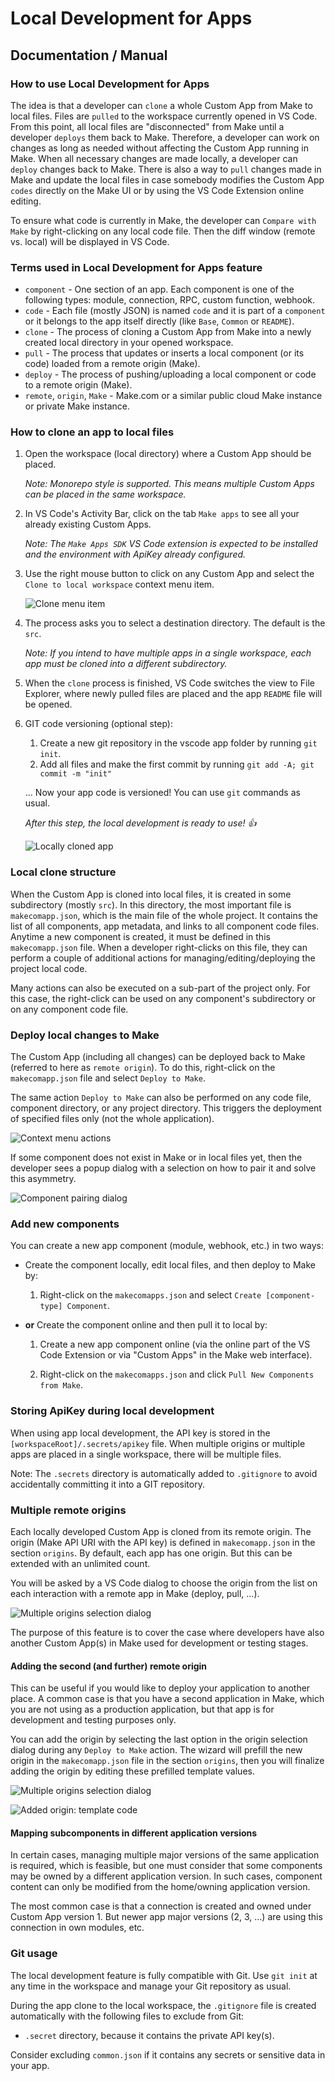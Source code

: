 Local Development for Apps
=================================

Documentation / Manual
----------------------

### How to use Local Development for Apps

The idea is that a developer can `clone` a whole Custom App from Make to local files. Files are `pulled` to the workspace currently opened in VS Code. From this point, all local files are "disconnected" from Make until a developer `deploys` them back to Make. Therefore, a developer can work on changes as long as needed without affecting the Custom App running in Make. When all necessary changes are made locally, a developer can `deploy` changes back to Make. There is also a way to `pull` changes made in Make and update the local files in case somebody modifies the Custom App `codes` directly on the Make UI or by using the VS Code Extension online editing.

To ensure what code is currently in Make, the developer can `Compare with Make` by right-clicking on any local code file. Then the diff window (remote vs. local) will be displayed in VS Code.

### Terms used in Local Development for Apps feature

- `component` - One section of an app. Each component is one of the following types:
                module, connection, RPC, custom function, webhook.
- `code` - Each file (mostly JSON) is named `code` and it is part of a `component`
           or it belongs to the app itself directly (like `Base`, `Common` or `README`).
- `clone` - The process of cloning a Custom App from Make into a newly created local directory in your opened workspace.
- `pull` - The process that updates or inserts a local component (or its code) loaded from a remote origin (Make).
- `deploy` - The process of pushing/uploading a local component or code to a remote origin (Make).
- `remote`, `origin`, `Make` - Make.com or a similar public cloud Make instance or private Make instance.

### How to clone an app to local files

1. Open the workspace (local directory) where a Custom App should be placed.

   *Note: Monorepo style is supported. This means multiple Custom Apps can be placed in the same workspace.*

2. In VS Code's Activity Bar, click on the tab `Make apps` to see all your already existing Custom Apps.

   *Note: The `Make Apps SDK` VS Code extension is expected to be installed and the environment with ApiKey already configured.*

3. Use the right mouse button to click on any Custom App and select the `Clone to local workspace` context menu item.

   ![Clone menu item](https://github.com/integromat/vscode-apps-sdk/blob/master/resources/readme/localdev/clone-to-local.png?raw=true)

4. The process asks you to select a destination directory. The default is the `src`.

   *Note: If you intend to have multiple apps in a single workspace, each app must be cloned into a different subdirectory.*

5. When the `clone` process is finished, VS Code switches the view to File Explorer, where newly pulled files are placed and the app `README` file will be opened.

6. GIT code versioning (optional step):

   1. Create a new git repository in the vscode app folder by running `git init`.
   2. Add all files and make the first commit by running `git add -A; git commit -m "init"`

   ... Now your app code is versioned! You can use `git` commands as usual.

   *After this step, the local development is ready to use! 👍*

   ![Locally cloned app](https://github.com/integromat/vscode-apps-sdk/blob/master/resources/readme/localdev/cloned-locally.png?raw=true)

### Local clone structure

When the Custom App is cloned into local files, it is created in some subdirectory (mostly `src`). In this directory, the most important file is `makecomapp.json`, which is the main file of the whole project. It contains the list of all components, app metadata, and links to all component code files. Anytime a new component is created, it must be defined in this `makecomapp.json` file. When a developer right-clicks on this file, they can perform a couple of additional actions for managing/editing/deploying the project local code.

Many actions can also be executed on a sub-part of the project only. For this case, the right-click can be used on any component's subdirectory or on any component code file.

### Deploy local changes to Make

The Custom App (including all changes) can be deployed back to Make (referred to here as `remote origin`). To do this, right-click on the `makecomapp.json` file and select `Deploy to Make`.

The same action `Deploy to Make` can also be performed on any code file, component directory, or any project directory. This triggers the deployment of specified files only (not the whole application).

![Context menu actions](https://github.com/integromat/vscode-apps-sdk/blob/master/resources/readme/localdev/context-menu-actions.png?raw=true)

If some component does not exist in Make or in local files yet, then the developer sees a popup dialog with a selection on how to pair it and solve this asymmetry.

![Component pairing dialog](https://github.com/integromat/vscode-apps-sdk/blob/master/resources/readme/localdev/component-pairing.png?raw=true)

### Add new components

You can create a new app component (module, webhook, etc.) in two ways:

- Create the component locally, edit local files, and then deploy to Make by:

    1. Right-click on the `makecomapps.json` and select `Create [component-type] Component`.

- __or__ Create the component online and then pull it to local by:

    1. Create a new app component online (via the online part of the VS Code Extension or via "Custom Apps" in the Make web interface).

    2. Right-click on the `makecomapps.json` and click `Pull New Components from Make`.

### Storing ApiKey during local development

When using app local development, the API key is stored in the `[workspaceRoot]/.secrets/apikey` file. When multiple origins or multiple apps are placed in a single workspace, there will be multiple files.

Note: The `.secrets` directory is automatically added to `.gitignore` to avoid accidentally committing it into a GIT repository.

### Multiple remote origins

Each locally developed Custom App is cloned from its remote origin. The origin (Make API URI with the API key) is defined in `makecomapp.json` in the section `origins`. By default, each app has one origin. But this can be extended with an unlimited count.

You will be asked by a VS Code dialog to choose the origin from the list on each interaction with a remote app in Make (deploy, pull, ...).

![Multiple origins selection dialog](https://github.com/integromat/vscode-apps-sdk/blob/master/resources/readme/localdev/origin-selection.png?raw=true)

The purpose of this feature is to cover the case where developers have also another Custom App(s) in Make used for development or testing stages.

#### Adding the second (and further) remote origin

This can be useful if you would like to deploy your application to another place.
A common case is that you have a second application in Make, which you are not using as a production application,
but that app is for development and testing purposes only.

You can add the origin by selecting the last option in the origin selection dialog during any `Deploy to Make` action. The wizard will prefill the new origin in the `makecomapp.json` file in the section `origins`, then you will finalize adding the origin by editing these prefilled template values.

![Multiple origins selection dialog](https://github.com/integromat/vscode-apps-sdk/blob/master/resources/readme/localdev/origin-selection.png?raw=true)

![Added origin: template code](https://github.com/integromat/vscode-apps-sdk/blob/master/resources/readme/localdev/new-origin-template.png?raw=true)

#### Mapping subcomponents in different application versions

In certain cases, managing multiple major versions of the same application is required, which is feasible, but one must consider that some components may be owned by a different application version. In such cases, component content can only be modified from the home/owning application version.

The most common case is that a connection is created and owned under Custom App version 1. But newer app major versions (2, 3, ...) are using this connection in own modules, etc.

### Git usage

The local development feature is fully compatible with Git. Use `git init` at any time in the workspace and manage your Git repository as usual.

During the app clone to the local workspace, the `.gitignore` file is created automatically with the following files to exclude from Git:

- `.secret` directory, because it contains the private API key(s).

Consider excluding `common.json` if it contains any secrets or sensitive data in your app.
